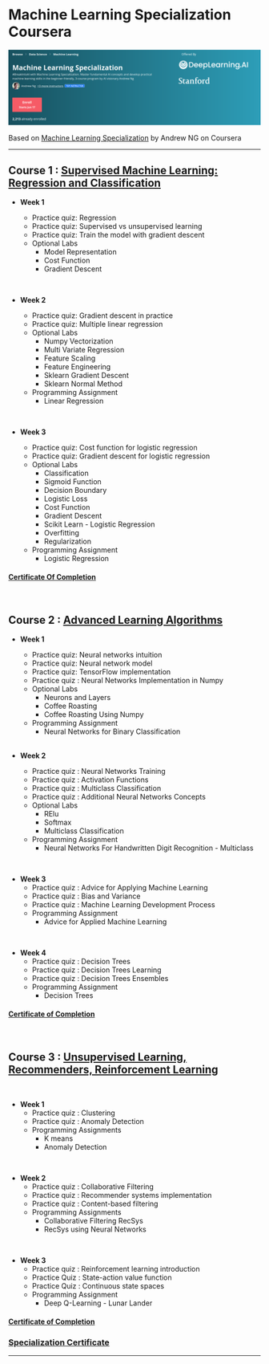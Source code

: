 # Machine Learning Specialization Coursera


![](/title-head.png)

Based on [Machine Learning Specialization](https://www.coursera.org/specializations/machine-learning-introduction/?utm_medium=coursera&utm_source=home-page&utm_campaign=mlslaunch2022IN) by Andrew NG on Coursera 

<hr/>

## Course 1 : [Supervised Machine Learning: Regression and Classification ](https://www.coursera.org/learn/machine-learning?specialization=machine-learning-introduction)

- **Week 1**

    - Practice quiz: Regression
    - Practice quiz: Supervised vs unsupervised learning
    - Practice quiz: Train the model with gradient descent
  - Optional Labs
    - Model Representation
    - Cost Function
    - Gradient Descent

<br/>

- **Week 2**

    - Practice quiz: Gradient descent in practice
    - Practice quiz: Multiple linear regression
    - Optional Labs
      - Numpy Vectorization
      - Multi Variate Regression
      - Feature Scaling
      - Feature Engineering
      - Sklearn Gradient Descent
      - Sklearn Normal Method
    - Programming Assignment
      - Linear Regression

<br/>

- **Week 3**

    - Practice quiz: Cost function for logistic regression
    - Practice quiz: Gradient descent for logistic regression
    - Optional Labs
        - Classification
        - Sigmoid Function
        - Decision Boundary
        - Logistic Loss
        - Cost Function
        - Gradient Descent
        - Scikit Learn - Logistic Regression
        - Overfitting
        - Regularization
    - Programming Assignment
      - Logistic Regression

#### [Certificate Of Completion](https://coursera.org/share/edbcb2bc3affc70eba93309460b1dd08)

<br/>

## Course 2 : [Advanced Learning Algorithms](https://www.coursera.org/learn/advanced-learning-algorithms?specialization=machine-learning-introduction)

- **Week 1**
    - Practice quiz: Neural networks intuition
    - Practice quiz: Neural network model
    - Practice quiz: TensorFlow implementation
    - Practice quiz : Neural Networks Implementation in Numpy
    - Optional Labs
      - Neurons and Layers
      - Coffee Roasting
      - Coffee Roasting Using Numpy
    - Programming Assignment
      - Neural Networks for Binary Classification
  

  <br/>

- **Week 2**
    - Practice quiz : Neural Networks Training
    - Practice quiz : Activation Functions
    - Practice quiz : Multiclass Classification
    - Practice quiz : Additional Neural Networks Concepts
    - Optional Labs
        - RElu
        - Softmax
        - Multiclass Classification
    - Programming Assignment
      - Neural Networks For Handwritten Digit Recognition - Multiclass
    

<br/>

- **Week 3**
    - Practice quiz : Advice for Applying Machine Learning   
    - Practice quiz : Bias and Variance
    - Practice quiz : Machine Learning Development Process
    - Programming Assignment
        - Advice for Applied Machine Learning

<br/>


- **Week 4**
    - Practice quiz : Decision Trees
    - Practice quiz : Decision Trees Learning
    - Practice quiz : Decision Trees Ensembles
    - Programming Assignment
        - Decision Trees

#### [Certificate of Completion](https://coursera.org/share/1ba711702824163b9e7c73ed2b72f7b1)        

<br/>

## Course 3 : [Unsupervised Learning, Recommenders, Reinforcement Learning](https://www.coursera.org/learn/unsupervised-learning-recommenders-reinforcement-learning?specialization=machine-learning-introduction)

<br/>

- **Week 1**
    - Practice quiz : Clustering
    - Practice quiz : Anomaly Detection
    - Programming Assignments
        - K means
        - Anomaly Detection

<br/>

- **Week 2**
    - Practice quiz : Collaborative Filtering
    - Practice quiz : Recommender systems implementation
    - Practice quiz : Content-based filtering
    - Programming Assignments
        - Collaborative Filtering RecSys
        - RecSys using Neural Networks

<br/>

- **Week 3**
    - Practice quiz : Reinforcement learning introduction
    - Practice Quiz : State-action value function
    - Practice Quiz : Continuous state spaces
    - Programming Assignment
        - Deep Q-Learning - Lunar Lander
#### [Certificate of Completion](https://coursera.org/share/59611c1c23b9a68818e8724227bb408b)


### [Specialization Certificate](https://coursera.org/share/885f40a1879c9185b00b6fb5ec62d4ef)

<hr/>